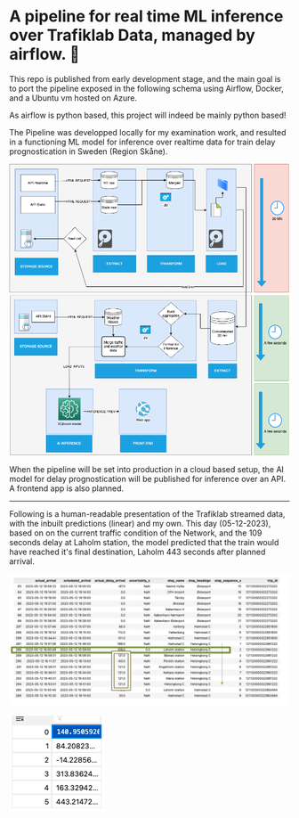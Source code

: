 # A pipeline for real time ML inference over Trafiklab Data, managed by airflow. :station:

This repo is published from early development stage, and the main goal is to port the pipeline exposed in the following schema using Airflow, Docker, and a Ubuntu vm hosted on Azure.

As airflow is python based, this project will indeed be mainly python based!

The Pipeline was developped locally for my examination work, and resulted in a functioning ML model for inference over realtime data for train delay prognostication in Sweden (Region Skåne).

![Local Pipeline for doing inference on live data, to be ported on cloud for constant availability of previsions.](assets/streamdiagram.png)

When the pipeline will be set into production in a cloud based setup, the AI model for delay prognostication will be published for inference over an API.
A frontend app is also planned.

---

Following is a human-readable presentation of the Trafiklab streamed data, with the inbuilt predictions (linear) and my own. This day (05-12-2023), based on on the current traffic condition of the Network, and the 109 seconds delay at Laholm station, the model predicted that the train would have reached it's final destination, Laholm 443 seconds after planned arrival.

![](assets/stream_representation.png)

![](assets/model_pred.png)


